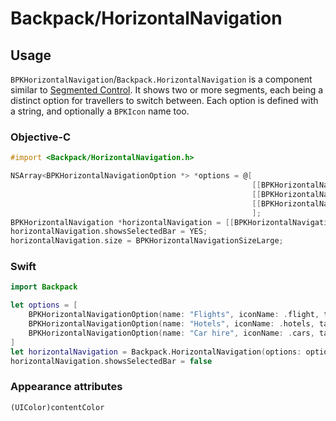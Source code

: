 # Backpack/HorizontalNavigation

## Usage

`BPKHorizontalNavigation`/`Backpack.HorizontalNavigation` is a component similar to [Segmented Control](https://developer.apple.com/design/human-interface-guidelines/ios/controls/segmented-controls/). It shows two or more segments, each being a distinct option for travellers to switch between. Each option is defined with a string, and optionally a `BPKIcon` name too.

### Objective-C

```objective-c
#import <Backpack/HorizontalNavigation.h>

NSArray<BPKHorizontalNavigationOption *> *options = @[
                                                      [[BPKHorizontalNavigationOption alloc] initWithName:@"Flights" tag:0],
                                                      [[BPKHorizontalNavigationOption alloc] initWithName:@"Hotels" tag:1],
                                                      [[BPKHorizontalNavigationOption alloc] initWithName:@"Car hire" tag:2]
                                                      ];
BPKHorizontalNavigation *horizontalNavigation = [[BPKHorizontalNavigation alloc] initWithOptions:options selected:0];
horizontalNavigation.showsSelectedBar = YES;
horizontalNavigation.size = BPKHorizontalNavigationSizeLarge;
```

### Swift

```swift
import Backpack

let options = [
    BPKHorizontalNavigationOption(name: "Flights", iconName: .flight, tag:0),
    BPKHorizontalNavigationOption(name: "Hotels", iconName: .hotels, tag:1),
    BPKHorizontalNavigationOption(name: "Car hire", iconName: .cars, tag:2)
]
let horizontalNavigation = Backpack.HorizontalNavigation(options: options, selected:0)
horizontalNavigation.showsSelectedBar = false
```

### Appearance attributes
`(UIColor)contentColor`

